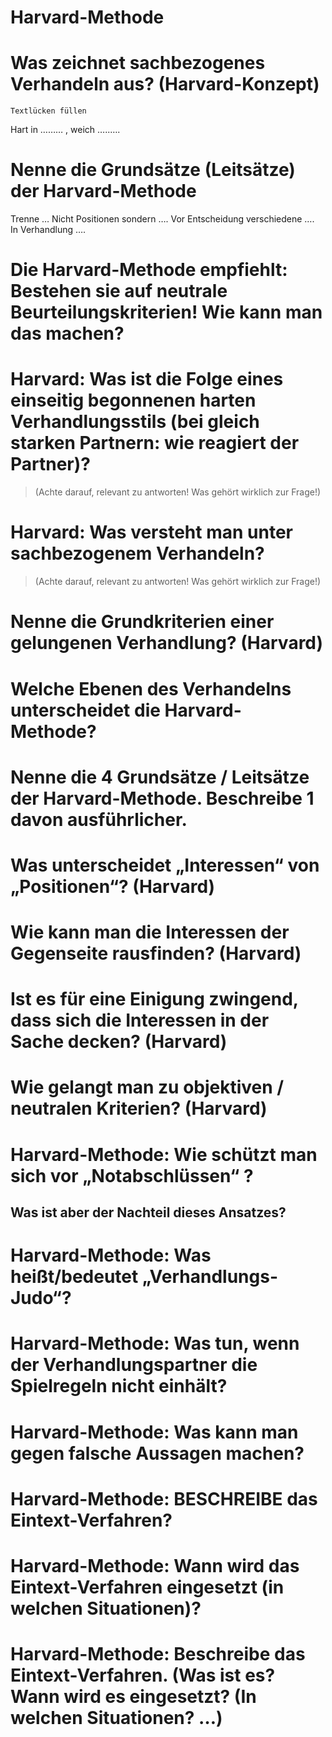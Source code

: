 # **Harvard-Methode**


# Was zeichnet sachbezogenes Verhandeln aus? (Harvard-Konzept) 
`Textlücken füllen`

 Hart in ……… , weich  …..….

# Nenne die Grundsätze (Leitsätze) der Harvard-Methode

Trenne … 
Nicht Positionen sondern …. 
Vor Entscheidung verschiedene  ….  
In Verhandlung ….  

# Die Harvard-Methode empfiehlt:  Bestehen sie auf neutrale Beurteilungskriterien!  Wie kann man das machen?

# Harvard: Was ist die Folge eines einseitig begonnenen harten Verhandlungsstils (bei gleich starken Partnern: wie reagiert der Partner)?
> (Achte darauf, relevant zu antworten! Was gehört wirklich zur Frage!) 

# Harvard: Was versteht man unter sachbezogenem Verhandeln?
> (Achte darauf, relevant zu antworten! Was gehört wirklich zur Frage!) 

# Nenne die Grundkriterien einer gelungenen Verhandlung? (Harvard)

# Welche Ebenen des Verhandelns unterscheidet die Harvard-Methode?

# Nenne die 4 Grundsätze / Leitsätze der Harvard-Methode. Beschreibe 1 davon ausführlicher.

# Was unterscheidet „Interessen“ von „Positionen“? (Harvard)

# Wie kann man die Interessen der Gegenseite rausfinden? (Harvard)

# Ist es für eine Einigung zwingend, dass sich die Interessen in der Sache decken? (Harvard)

# Wie gelangt man zu objektiven / neutralen  Kriterien? (Harvard)
# Harvard-Methode: Wie schützt man sich vor „Notabschlüssen“ ?

## Was ist aber der Nachteil dieses Ansatzes?

# Harvard-Methode: Was heißt/bedeutet „Verhandlungs-Judo“?

# Harvard-Methode: Was tun, wenn der Verhandlungspartner die Spielregeln nicht einhält?

# Harvard-Methode: Was kann man gegen falsche Aussagen machen?

# Harvard-Methode: BESCHREIBE das Eintext-Verfahren?

# Harvard-Methode: Wann wird das Eintext-Verfahren eingesetzt (in welchen Situationen)?

# Harvard-Methode: Beschreibe das Eintext-Verfahren. (Was ist es? Wann wird es eingesetzt? (In  welchen Situationen? …)
